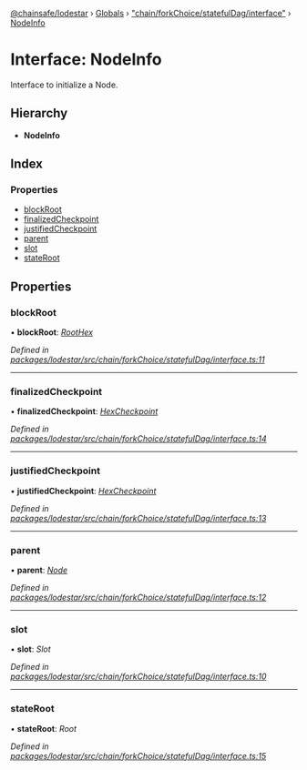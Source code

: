 [@chainsafe/lodestar](../README.md) › [Globals](../globals.md) › ["chain/forkChoice/statefulDag/interface"](../modules/_chain_forkchoice_statefuldag_interface_.md) › [NodeInfo](_chain_forkchoice_statefuldag_interface_.nodeinfo.md)

# Interface: NodeInfo

Interface to initialize a Node.

## Hierarchy

* **NodeInfo**

## Index

### Properties

* [blockRoot](_chain_forkchoice_statefuldag_interface_.nodeinfo.md#blockroot)
* [finalizedCheckpoint](_chain_forkchoice_statefuldag_interface_.nodeinfo.md#finalizedcheckpoint)
* [justifiedCheckpoint](_chain_forkchoice_statefuldag_interface_.nodeinfo.md#justifiedcheckpoint)
* [parent](_chain_forkchoice_statefuldag_interface_.nodeinfo.md#parent)
* [slot](_chain_forkchoice_statefuldag_interface_.nodeinfo.md#slot)
* [stateRoot](_chain_forkchoice_statefuldag_interface_.nodeinfo.md#stateroot)

## Properties

###  blockRoot

• **blockRoot**: *[RootHex](../modules/_chain_forkchoice_interface_.md#roothex)*

*Defined in [packages/lodestar/src/chain/forkChoice/statefulDag/interface.ts:11](https://github.com/ChainSafe/lodestar/blob/da7050e4c/packages/lodestar/src/chain/forkChoice/statefulDag/interface.ts#L11)*

___

###  finalizedCheckpoint

• **finalizedCheckpoint**: *[HexCheckpoint](_chain_forkchoice_interface_.hexcheckpoint.md)*

*Defined in [packages/lodestar/src/chain/forkChoice/statefulDag/interface.ts:14](https://github.com/ChainSafe/lodestar/blob/da7050e4c/packages/lodestar/src/chain/forkChoice/statefulDag/interface.ts#L14)*

___

###  justifiedCheckpoint

• **justifiedCheckpoint**: *[HexCheckpoint](_chain_forkchoice_interface_.hexcheckpoint.md)*

*Defined in [packages/lodestar/src/chain/forkChoice/statefulDag/interface.ts:13](https://github.com/ChainSafe/lodestar/blob/da7050e4c/packages/lodestar/src/chain/forkChoice/statefulDag/interface.ts#L13)*

___

###  parent

• **parent**: *[Node](../classes/_chain_forkchoice_statefuldag_lmdghost_.node.md)*

*Defined in [packages/lodestar/src/chain/forkChoice/statefulDag/interface.ts:12](https://github.com/ChainSafe/lodestar/blob/da7050e4c/packages/lodestar/src/chain/forkChoice/statefulDag/interface.ts#L12)*

___

###  slot

• **slot**: *Slot*

*Defined in [packages/lodestar/src/chain/forkChoice/statefulDag/interface.ts:10](https://github.com/ChainSafe/lodestar/blob/da7050e4c/packages/lodestar/src/chain/forkChoice/statefulDag/interface.ts#L10)*

___

###  stateRoot

• **stateRoot**: *Root*

*Defined in [packages/lodestar/src/chain/forkChoice/statefulDag/interface.ts:15](https://github.com/ChainSafe/lodestar/blob/da7050e4c/packages/lodestar/src/chain/forkChoice/statefulDag/interface.ts#L15)*
